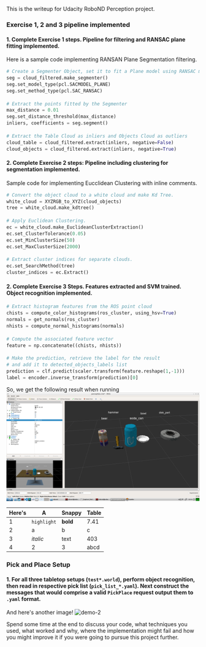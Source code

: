 This is the writeup for Udacity RoboND Perception project.

### Exercise 1, 2 and 3 pipeline implemented
#### 1. Complete Exercise 1 steps. Pipeline for filtering and RANSAC plane fitting implemented.
Here is a sample code implementing RANSAN Plane Segmentation filtering.
```python
# Create a Segmenter Object, set it to fit a Plane model using RANSAC method.
seg = cloud_filtered.make_segmenter()
seg.set_model_type(pcl.SACMODEL_PLANE)
seg.set_method_type(pcl.SAC_RANSAC)

# Extract the points fitted by the Segmenter
max_distance = 0.01
seg.set_distance_threshold(max_distance)
inliers, coefficients = seg.segment()

# Extract the Table Cloud as inliers and Objects Cloud as outliers
cloud_table = cloud_filtered.extract(inliers, negative=False)
cloud_objects = cloud_filtered.extract(inliers, negative=True)
```

#### 2. Complete Exercise 2 steps: Pipeline including clustering for segmentation implemented.  
Sample code for implementing Eucclidean Clustering with inline comments.
```python
# Convert the object cloud to a white cloud and make Kd Tree.
white_cloud = XYZRGB_to_XYZ(cloud_objects)
tree = white_cloud.make_kdtree()

# Apply Euclidean Clustering.
ec = white_cloud.make_EuclideanClusterExtraction()
ec.set_ClusterTolerance(0.05)
ec.set_MinClusterSize(50)
ec.set_MaxClusterSize(2000)

# Extract cluster indices for separate clouds.
ec.set_SearchMethod(tree)
cluster_indices = ec.Extract()
```

#### 2. Complete Exercise 3 Steps.  Features extracted and SVM trained.  Object recognition implemented.
```python
# Extract histogram features from the ROS point cloud
chists = compute_color_histograms(ros_cluster, using_hsv=True)
normals = get_normals(ros_cluster)
nhists = compute_normal_histograms(normals)                        

# Compute the associated feature vector
feature = np.concatenate((chists, nhists))

# Make the prediction, retrieve the label for the result
# and add it to detected_objects_labels list
prediction = clf.predict(scaler.transform(feature.reshape(1,-1)))
label = encoder.inverse_transform(prediction)[0]
```

So, we get the following result when running
![demo-1](images/obj_recognition.png)




Here's | A | Snappy | Table
--- | --- | --- | ---
1 | `highlight` | **bold** | 7.41
2 | a | b | c
3 | *italic* | text | 403
4 | 2 | 3 | abcd


### Pick and Place Setup

#### 1. For all three tabletop setups (`test*.world`), perform object recognition, then read in respective pick list (`pick_list_*.yaml`). Next construct the messages that would comprise a valid `PickPlace` request output them to `.yaml` format.

And here's another image! 
![demo-2](https://user-images.githubusercontent.com/20687560/28748286-9f65680e-7468-11e7-83dc-f1a32380b89c.png)

Spend some time at the end to discuss your code, what techniques you used, what worked and why, where the implementation might fail and how you might improve it if you were going to pursue this project further.  



